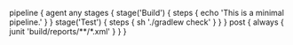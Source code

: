 pipeline { 
   agent any
    stages { 
        stage('Build') { 
            steps { 
               echo 'This is a minimal pipeline.' 
            }
        }
         stage('Test') {
            steps {
                sh './gradlew check'
            }
        }
    }
    post {
        always {
            junit 'build/reports/**/*.xml'
        }
    }
}
